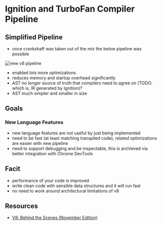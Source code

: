 # Ignition and TurboFan Compiler Pipeline

## Simplified Pipeline

- once crankshaft was taken out of the mix the below pipeline was possible

![new v8 pipeline](http://benediktmeurer.de/images/2016/v8-new-pipeline-20161125.png)

- enabled lots more optimizations
- reduces memory and startup overhead significantly
- AST no longer source of truth that compilers need to agree on (TODO: which is, IR generated
  by Ignition)?
- AST much simpler and smaller in size

## Goals

### New Language Features

- new language features are not useful by just being implemented
- need to be fast (at least matching transpiled code), related optimizations are easier with
  new pipeline
- need to support debugging and be inspectable, this is archieved via better integration with
  Chrome DevTools

## Facit

- performance of your code is improved
- write clean code with sensible data structures and it will run fast
- no need to work around architectural limitations of v8

## Resources

- [V8: Behind the Scenes (November Edition)](http://benediktmeurer.de/2016/11/25/v8-behind-the-scenes-november-edition/)
